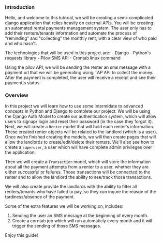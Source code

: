### Introduction 

Hello, and welcome to this tutorial, we will be creating a semi-complicated django application that relies heavily on external APIs. You will be creating an automated rental payments management system. The user only has to add their renters/tenants information and automate the process of "reminding" and "collecting" the monthly rent, with a clear view of who paid and who hasn't.

The technologies that will be used in this project are:
    - Django
    - Python's requests library
    - Pilov SMS API
    - Crontab linux command

Using the pilov API, we will be sending the renter an sms message with a payment url that we will be generating using TAP API to collect the money. After the payment is completed, the user will receive a receipt and see their payment's status.

### Overview 

In this project we will learn how to use some intermidate to advanced concepts in Python and Django to complete our project. We will be using the Django Auth Model to create our authentication system, which will allow users to signup/ login and reset their password (in the case they forgot it). Next, we will create a `Renter` model that will hold each renter’s information. These created renter objects will be related to the landlord (which is a user). Once we're finished creating the models, we will then create pages that will allow the landlords to create/edit/delete their renters. We'll also see how to create a `superuser`, a user which will have complete admin privileges over the application. 

Then we will create a `Transaction` model, which will store the information about all the payment attempts from a renter to a user, whether they are either successful or failures. Those transactions will be connected to the renter and to allow the landlord the ability to see/track those transactions.

We will also create provide the landlords with the ability to filter all renters/tenants who have failed to pay, so they can inqure the reason of the tardiness/absence of the payment. 

Some of the extra features we will be working on, includes:
1. Sending the user an SMS message at the beginning of every month.
2. Create a corntab job which will run automaticly every month and it will trigger the sending of those SMS messages.

Enjoy this guide!
